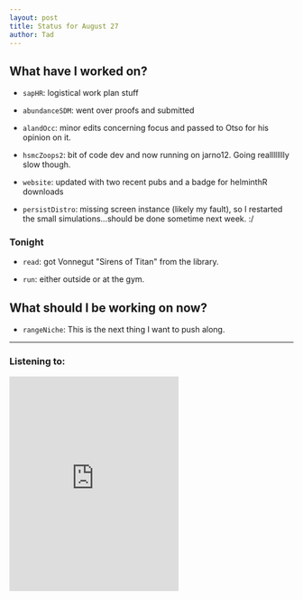 ```yaml
---
layout: post 
title: Status for August 27 
author: Tad
---
```


## What have I worked on?

* `sapHR`: logistical work plan stuff

* `abundanceSDM`: went over proofs and submitted

* `alandOcc`: minor edits concerning focus and passed to Otso for his opinion on it. 

* `hsmcZoops2`: bit of code dev and now running on jarno12. Going realllllllly slow though. 

* `website`: updated with two recent pubs and a badge for helminthR downloads

* `persistDistro`: missing screen instance (likely my fault), so I restarted the small simulations...should be done sometime next week. :/





### Tonight

* `read`: got Vonnegut "Sirens of Titan" from the library.

* `run`: either outside or at the gym. 





## What should I be working on now?

* `rangeNiche`: This is the next thing I want to push along.





--- 

### Listening to:

<iframe src="https://open.spotify.com/embed/track/5rtpNI0GktU92MFLBHodlf" width="300" height="380" frameborder="0" allowtransparency="true" allow="encrypted-media"></iframe>

<i class='fa fa-code' style='color:pink'></i>
